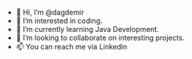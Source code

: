 - 👋 Hi, I’m @dagdemir
- 👀 I’m interested in coding.
- 🌱 I’m currently learning Java Development.
- 💞️ I’m looking to collaborate on interesting projects.
- 📫 You can reach me via Linkedin

<!---
dagdemir/dagdemir is a ✨ special ✨ repository because its `README.md` (this file) appears on your GitHub profile.
You can click the Preview link to take a look at your changes.
--->

